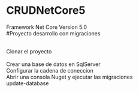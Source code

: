 # CRUDNetCore5 <br>
Framework Net Core Version 5.0 <br>
#Proyecto desarrollo con migraciones
<br>
<br>

Clonar el proyecto
<br>
<br>
Crear una base de datos en SqlServer<br>
Configurar la cadena de coneccion <br> 
Abrir una consola Nuget y ejecutar las migraciones <br>
update-database <br>
